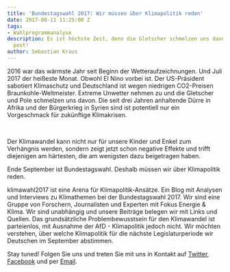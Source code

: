 ```yaml
---
title: 'Bundestagswahl 2017: Wir müssen über Klimapolitik reden'
date: 2017-08-11 11:25:00 Z
tags:
- Wahlprogrammanalyse
description: Es ist höchste Zeit, denn die Gletscher schmelzen uns davon. Read this
  post!
author: Sebastian Kraus
---
```


2016 war das wärmste Jahr seit Beginn der Wetteraufzeichnungen. Und Juli 2017 der heißeste Monat. Obwohl El Nino vorbei ist. Der US-Präsident sabotiert Klimaschutz und Deutschland ist wegen niedrigen CO2-Preisen Braunkohle-Weltmeister. Extreme Unwetter nehmen zu und die Gletscher und Pole schmelzen uns davon. Die seit drei Jahren anhaltende Dürre in Afrika und der Bürgerkrieg in Syrien sind ist potentiell nur ein Vorgeschmack für zukünftige Klimakrisen. 

<br>




Der Klimawandel kann nicht nur für unsere Kinder und Enkel zum Verhängnis werden, sondern zeigt jetzt schon negative Effekte und trifft diejenigen am härtesten, die am wenigsten dazu beigetragen haben.

Ende September ist Bundestagswahl. Deshalb müssen wir über Klimapolitik reden.


klimawahl2017 ist eine Arena für Klimapolitik-Ansätze. Ein Blog mit Analysen und Interviews zu Klimathemen bei der Bundestagswahl 2017. Wir sind eine Gruppe von Forschern, Journalisten und Experten mit Fokus Energie & Klima. Wir sind unabhängig und unsere Beiträge belegen wir mit Links und Quellen. Das grundsätzliche Problembewusstsein für den Klimawandel ist parteienlos, mit Ausnahme der AfD - Klimapolitik jedoch nicht. Wir möchten verstehen, über welche Klimapolitik für die nächste Legislaturperiode wir Deutschen im September abstimmen. 
  

Stay tuned! Folgen Sie uns und treten Sie mit uns in Kontakt auf [Twitter](https://twitter.com/klimawahl), [Facebook](https://www.facebook.com/klimawahl) und per [Email](info@klimawahl2017.de).
